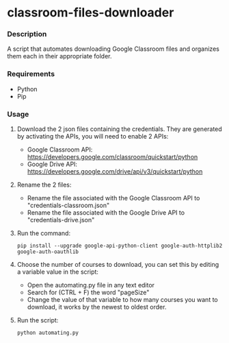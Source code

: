# classroom-files-downloader

### Description

A script that automates downloading Google Classroom files and organizes them each in their appropriate folder.

### Requirements

- Python
- Pip

### Usage

1. Download the 2 json files containing the credentials. They are generated by activating the APIs, you will need to enable 2 APIs:

    - Google Classroom API: https://developers.google.com/classroom/quickstart/python
    - Google Drive API: https://developers.google.com/drive/api/v3/quickstart/python

2. Rename the 2 files:

    - Rename the file associated with the Google Classroom API to "credentials-classroom.json"
    - Rename the file associated with the Google Drive API to "credentials-drive.json"

3. Run the command:

    `pip install --upgrade google-api-python-client google-auth-httplib2 google-auth-oauthlib`
  
4. Choose the number of courses to download, you can set this by editing a variable value in the script:
    
    - Open the automating.py file in any text editor
    - Search for (CTRL + F) the word "pageSize"
    - Change the value of that variable to how many courses you want to download, it works by the newest to oldest order.

5. Run the script:

    `python automating.py`